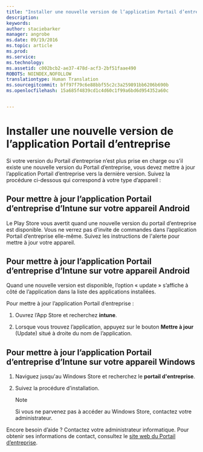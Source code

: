 ```yaml
---
title: "Installer une nouvelle version de l’application Portail d’entreprise | Microsoft Intune"
description: 
keywords: 
author: staciebarker
manager: angrobe
ms.date: 09/19/2016
ms.topic: article
ms.prod: 
ms.service: 
ms.technology: 
ms.assetid: c002bcb2-ae37-478d-acf3-2bf51faae490
ROBOTS: NOINDEX,NOFOLLOW
translationtype: Human Translation
ms.sourcegitcommit: bff97f79c6e88bbf55c2c3a259891bb6206b690b
ms.openlocfilehash: 15a685f4839cd1c4d60c1f99a6bd6d954352a60c


---
```


# Installer une nouvelle version de l’application Portail d’entreprise

Si votre version du Portail d’entreprise n’est plus prise en charge ou s’il existe une nouvelle version du Portail d’entreprise, vous devez mettre à jour l’application Portail d’entreprise vers la dernière version. Suivez la procédure ci-dessous qui correspond à votre type d’appareil :

## Pour mettre à jour l’application Portail d’entreprise d’Intune sur votre appareil Android

Le Play Store vous avertit quand une nouvelle version du portail d’entreprise est disponible. Vous ne verrez pas d’invite de commandes dans l’application Portail d’entreprise elle-même. Suivez les instructions de l'alerte pour mettre à jour votre appareil.

## Pour mettre à jour l’application Portail d’entreprise d’Intune sur votre appareil Android

Quand une nouvelle version est disponible, l’option « update » s’affiche à côté de l’application dans la liste des applications installées.  

Pour mettre à jour l’application Portail d’entreprise :

1. Ouvrez l’App Store et recherchez **intune**.

2. Lorsque vous trouvez l’application, appuyez sur le bouton **Mettre à jour** (Update) situé à droite du nom de l’application.

## Pour mettre à jour l’application Portail d’entreprise d’Intune sur votre appareil Windows

1.  Naviguez jusqu'au Windows Store et recherchez le **portail d'entreprise**.

2.  Suivez la procédure d’installation.

    > [!NOTE]
    > Si vous ne parvenez pas à accéder au Windows Store, contactez votre administrateur.


Encore besoin d’aide ? Contactez votre administrateur informatique. Pour obtenir ses informations de contact, consultez le [site web du Portail d’entreprise](http://portal.manage.microsoft.com).





<!--HONumber=Sep16_HO3-->



